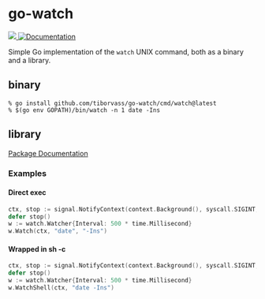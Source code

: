 # go-watch

<a href="https://opensource.org/licenses/Apache-2.0">
    <img src="https://img.shields.io/badge/License-Apache_2.0-blue.svg">
</a>
<a href="https://pkg.go.dev/github.com/tiborvass/go-watch#section-documentation" rel="nofollow"><img src="https://pkg.go.dev/badge/github.com/tiborvass/go-watch" alt="Documentation"></a>

Simple Go implementation of the `watch` UNIX command, both as a binary and a library.

## binary

```
% go install github.com/tiborvass/go-watch/cmd/watch@latest
% $(go env GOPATH)/bin/watch -n 1 date -Ins
```

## library

[Package Documentation](https://pkg.go.dev/github.com/tiborvass/go-watch#section-documentation)

### Examples

#### Direct exec

```go
ctx, stop := signal.NotifyContext(context.Background(), syscall.SIGINT, syscall.SIGTERM)
defer stop()
w := watch.Watcher{Interval: 500 * time.Millisecond}
w.Watch(ctx, "date", "-Ins")
```

#### Wrapped in sh -c

```go
ctx, stop := signal.NotifyContext(context.Background(), syscall.SIGINT, syscall.SIGTERM)
defer stop()
w := watch.Watcher{Interval: 500 * time.Millisecond}
w.WatchShell(ctx, "date -Ins")
```
